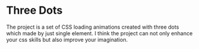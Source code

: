 # Three Dots

The project is a set of CSS loading animations created with three dots which made by just single element. I think the project can not only enhance your css skills but also improve your imagination.
